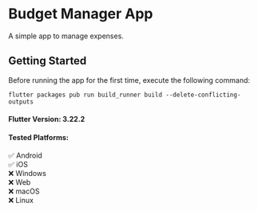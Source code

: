 # Budget Manager App

A simple app to manage expenses.

## Getting Started

Before running the app for the first time, execute the following command:

```
flutter packages pub run build_runner build --delete-conflicting-outputs 
```

#### Flutter Version: 3.22.2

#### Tested Platforms:

:white_check_mark: Android<br>
:white_check_mark: iOS<br>
:x: Windows<br>
:x: Web<br>
:x: macOS<br>
:x: Linux<br>